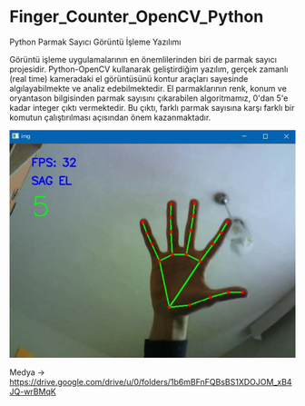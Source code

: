 # Finger_Counter_OpenCV_Python
Python Parmak Sayıcı Görüntü İşleme Yazılımı

Görüntü işleme uygulamalarının en önemlilerinden biri de parmak sayıcı projesidir. Python-OpenCV kullanarak geliştirdiğim yazılım, gerçek zamanlı (real time) kameradaki el görüntüsünü kontur araçları sayesinde algılayabilmekte ve analiz edebilmektedir. El parmaklarının renk, konum ve oryantason bilgisinden parmak sayısını çıkarabilen algoritmamız, 0'dan 5'e kadar integer çıktı vermektedir. Bu çıktı, farklı parmak sayısına karşı farklı bir komutun çalıştırılması açısından önem kazanmaktadır.

![resim](https://github.com/mehmet-engineer/Finger_Counter_OpenCV_Python/blob/main/Gesture_Hand.jpg)

Medya -> https://drive.google.com/drive/u/0/folders/1b6mBFnFQBsBS1XDOJOM_xB4JQ-wrBMqK
